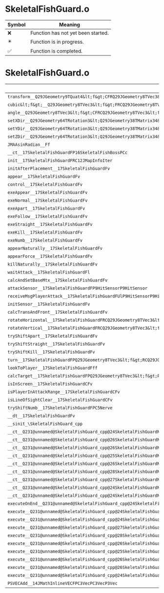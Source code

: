 # SkeletalFishGuard.o
| Symbol | Meaning 
| ------------- | ------------- 
| :x: | Function has not yet been started. 
| :eight_pointed_black_star: | Function is in progress. 
| :white_check_mark: | Function is completed. 


# SkeletalFishGuard.o
| Symbol | Decompiled? |
| ------------- | ------------- |
| `transform__Q29JGeometry9TQuat4&lt;f&gt;CFRQ29JGeometry8TVec3&lt;f&gt;` | :x: |
| `cubic&lt;f&gt;__Q29JGeometry8TVec3&lt;f&gt;FRCQ29JGeometry8TVec3&lt;f&gt;RCQ29JGeometry8TVec3&lt;f&gt;RCQ29JGeometry8TVec3&lt;f&gt;RCQ29JGeometry8TVec3&lt;f&gt;f_v` | :x: |
| `angle__Q29JGeometry8TVec3&lt;f&gt;CFRCQ29JGeometry8TVec3&lt;f&gt;` | :x: |
| `setXDir__Q29JGeometry64TRotation3&lt;Q29JGeometry38TMatrix34&lt;Q29JGeometry13SMatrix34C&lt;f&gt;&gt;&gt;FRCQ29JGeometry8TVec3&lt;f&gt;` | :x: |
| `setYDir__Q29JGeometry64TRotation3&lt;Q29JGeometry38TMatrix34&lt;Q29JGeometry13SMatrix34C&lt;f&gt;&gt;&gt;FRCQ29JGeometry8TVec3&lt;f&gt;` | :x: |
| `setZDir__Q29JGeometry64TRotation3&lt;Q29JGeometry38TMatrix34&lt;Q29JGeometry13SMatrix34C&lt;f&gt;&gt;&gt;FRCQ29JGeometry8TVec3&lt;f&gt;` | :x: |
| `JMAAsinRadian__Ff` | :x: |
| `__ct__17SkeletalFishGuardFP16SkeletalFishBossPCc` | :x: |
| `init__17SkeletalFishGuardFRC12JMapInfoIter` | :x: |
| `initAfterPlacement__17SkeletalFishGuardFv` | :x: |
| `appear__17SkeletalFishGuardFv` | :x: |
| `control__17SkeletalFishGuardFv` | :x: |
| `exeAppear__17SkeletalFishGuardFv` | :x: |
| `exeNormal__17SkeletalFishGuardFv` | :x: |
| `exeApart__17SkeletalFishGuardFv` | :x: |
| `exeFollow__17SkeletalFishGuardFv` | :x: |
| `exeStraight__17SkeletalFishGuardFv` | :x: |
| `exeKill__17SkeletalFishGuardFv` | :x: |
| `exeNumb__17SkeletalFishGuardFv` | :x: |
| `appearNaturally__17SkeletalFishGuardFv` | :x: |
| `appearForce__17SkeletalFishGuardFv` | :x: |
| `killNaturally__17SkeletalFishGuardFv` | :x: |
| `waitAttack__17SkeletalFishGuardFl` | :x: |
| `calcAndSetBaseMtx__17SkeletalFishGuardFv` | :x: |
| `attackSensor__17SkeletalFishGuardFP9HitSensorP9HitSensor` | :x: |
| `receiveMsgPlayerAttack__17SkeletalFishGuardFUlP9HitSensorP9HitSensor` | :x: |
| `initSensor__17SkeletalFishGuardFv` | :x: |
| `calcTransAndFront__17SkeletalFishGuardFv` | :x: |
| `rotateHorizontal__17SkeletalFishGuardFRCQ29JGeometry8TVec3&lt;f&gt;f` | :x: |
| `rotateVertical__17SkeletalFishGuardFRCQ29JGeometry8TVec3&lt;f&gt;f` | :x: |
| `tryShiftApart__17SkeletalFishGuardFv` | :x: |
| `tryShiftStraight__17SkeletalFishGuardFv` | :x: |
| `tryShiftKill__17SkeletalFishGuardFv` | :x: |
| `turn__17SkeletalFishGuardFPQ29JGeometry8TVec3&lt;f&gt;RCQ29JGeometry8TVec3&lt;f&gt;RCQ29JGeometry8TVec3&lt;f&gt;f` | :x: |
| `lookToPlayer__17SkeletalFishGuardFff` | :x: |
| `calcTarget__17SkeletalFishGuardFPQ29JGeometry8TVec3&lt;f&gt;PQ29JGeometry8TVec3&lt;f&gt;PQ29JGeometry8TVec3&lt;f&gt;l` | :x: |
| `isInScreen__17SkeletalFishGuardCFv` | :x: |
| `isPlayerInAttackRange__17SkeletalFishGuardCFv` | :x: |
| `isLineOfSightClear__17SkeletalFishGuardCFv` | :x: |
| `tryShiftNumb__17SkeletalFishGuardFPC5Nerve` | :x: |
| `__dt__17SkeletalFishGuardFv` | :x: |
| `__sinit_\SkeletalFishGuard_cpp` | :x: |
| `__ct__Q231@unnamed@SkeletalFishGuard_cpp@24SkeletalFishGuardNrvWaitFv` | :x: |
| `__ct__Q231@unnamed@SkeletalFishGuard_cpp@26SkeletalFishGuardNrvAppearFv` | :x: |
| `__ct__Q231@unnamed@SkeletalFishGuard_cpp@26SkeletalFishGuardNrvNormalFv` | :x: |
| `__ct__Q231@unnamed@SkeletalFishGuard_cpp@25SkeletalFishGuardNrvApartFv` | :x: |
| `__ct__Q231@unnamed@SkeletalFishGuard_cpp@26SkeletalFishGuardNrvFollowFv` | :x: |
| `__ct__Q231@unnamed@SkeletalFishGuard_cpp@28SkeletalFishGuardNrvStraightFv` | :x: |
| `__ct__Q231@unnamed@SkeletalFishGuard_cpp@27SkeletalFishGuardNrvDefenceFv` | :x: |
| `__ct__Q231@unnamed@SkeletalFishGuard_cpp@24SkeletalFishGuardNrvKillFv` | :x: |
| `__ct__Q231@unnamed@SkeletalFishGuard_cpp@24SkeletalFishGuardNrvNumbFv` | :x: |
| `executeOnEnd__Q231@unnamed@SkeletalFishGuard_cpp@24SkeletalFishGuardNrvNumbCFP5Spine` | :x: |
| `execute__Q231@unnamed@SkeletalFishGuard_cpp@24SkeletalFishGuardNrvNumbCFP5Spine` | :x: |
| `execute__Q231@unnamed@SkeletalFishGuard_cpp@24SkeletalFishGuardNrvKillCFP5Spine` | :x: |
| `execute__Q231@unnamed@SkeletalFishGuard_cpp@27SkeletalFishGuardNrvDefenceCFP5Spine` | :x: |
| `execute__Q231@unnamed@SkeletalFishGuard_cpp@28SkeletalFishGuardNrvStraightCFP5Spine` | :x: |
| `execute__Q231@unnamed@SkeletalFishGuard_cpp@26SkeletalFishGuardNrvFollowCFP5Spine` | :x: |
| `execute__Q231@unnamed@SkeletalFishGuard_cpp@25SkeletalFishGuardNrvApartCFP5Spine` | :x: |
| `execute__Q231@unnamed@SkeletalFishGuard_cpp@26SkeletalFishGuardNrvNormalCFP5Spine` | :x: |
| `execute__Q231@unnamed@SkeletalFishGuard_cpp@26SkeletalFishGuardNrvAppearCFP5Spine` | :x: |
| `execute__Q231@unnamed@SkeletalFishGuard_cpp@24SkeletalFishGuardNrvWaitCFP5Spine` | :x: |
| `PSVECAdd__14JMathInlineVECFPC3VecPC3VecP3Vec` | :x: |

